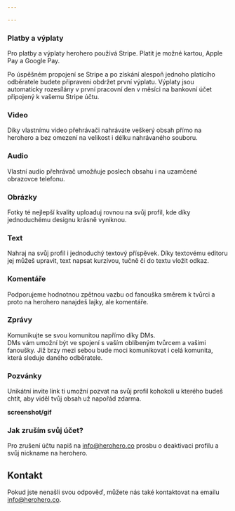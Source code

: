 ```yaml
---

---
```

### Platby a výplaty

Pro platby a výplaty herohero používá Stripe. Platit je možné kartou, Apple Pay a Google Pay.

Po úspěšném propojení se Stripe a po získání alespoň jednoho platícího odběratele budete připraveni obdržet první výplatu. Výplaty jsou automaticky rozesílány v první pracovní den v měsíci na bankovní účet připojený k vašemu Stripe účtu.

### Video

Díky vlastnímu video přehrávači nahráváte veškerý obsah přímo na herohero a bez omezení na velikost i délku nahrávaného souboru.

### Audio

Vlastní audio přehrávač umožňuje poslech obsahu i na uzamčené obrazovce telefonu.

### Obrázky

Fotky té nejlepší kvality uploaduj rovnou na svůj profil, kde díky jednoduchému designu krásně vyniknou.

### Text

Nahraj na svůj profil i jednoduchý textový příspěvek. Díky textovému editoru jej můžeš upravit, text napsat kurzívou, tučně či do textu vložit odkaz.

### Komentáře

Podporujeme hodnotnou zpětnou vazbu od fanouška směrem k tvůrci a proto na herohero nanajdeš lajky, ale komentáře.

### Zprávy

Komunikujte se svou komunitou napřímo díky DMs.  
DMs vám umožní být ve spojení s vaším oblíbeným tvůrcem a vašimi fanoušky. Již brzy mezi sebou bude moci komunikovat i celá komunita, která sleduje daného odběratele.

### Pozvánky

Unikátní invite link ti umožní pozvat na svůj profil kohokoli u kterého budeš chtít, aby viděl tvůj obsah už napořád zdarma.

**screenshot/gif**

### Jak zruším svůj účet?

Pro zrušení účtu napiš na [info@herohero.co](mailto:info@herohero.co) prosbu o deaktivaci profilu a svůj nickname na herohero.

## **Kontakt**

Pokud jste nenašli svou odpověď, můžete nás také kontaktovat na emailu info@herohero.co.